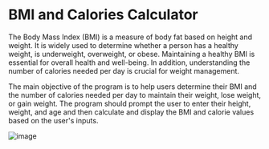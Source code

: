 # BMI and Calories Calculator
The Body Mass Index (BMI) is a measure of body fat based on height and weight. It is widely used to determine whether a person has a healthy weight, is underweight, overweight, or obese. Maintaining a healthy BMI is essential for overall health and well-being. In addition, understanding the number of calories needed per day is crucial for weight management.

The main objective of the program is to help users determine their BMI and the number of calories needed per day to maintain their weight, lose weight, or gain weight. The program should prompt the user to enter their height, weight, and age and then calculate and display the BMI and calorie values based on the user's inputs.

![image](https://github.com/FathyKhalid/BMIandCaloriesCalculator/assets/85445784/8ab7a77f-df98-4b51-bdf8-b79788319994)
